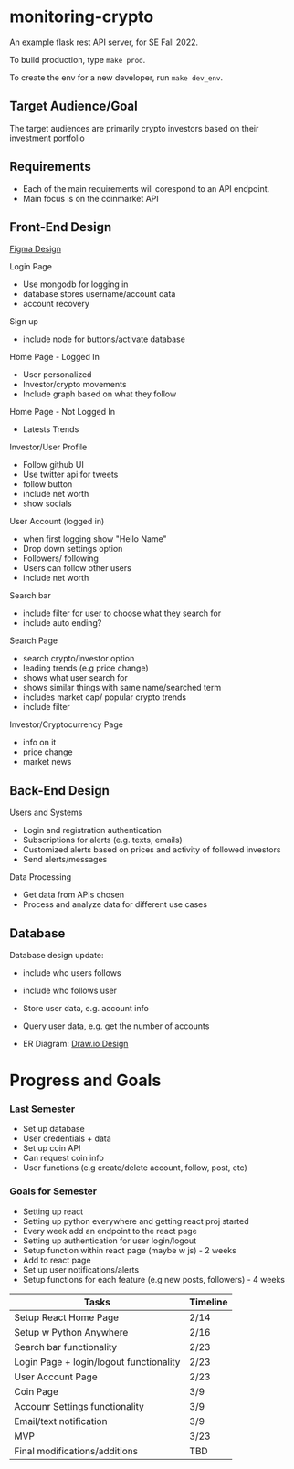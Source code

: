 # monitoring-crypto
An example flask rest API server, for SE Fall 2022.

To build production, type `make prod`.

To create the env for a new developer, run `make dev_env`.

## Target Audience/Goal

The target audiences are primarily crypto investors based on their investment portfolio


## Requirements
* Each of the main requirements will corespond to an API endpoint.
* Main focus is on the coinmarket API

## Front-End Design
[Figma Design](https://www.figma.com/file/C6YwbGFcm2Hhb01uTOMcQB/FinTech?node-id=0%3A1)

Login Page
* Use mongodb for logging in
* database stores username/account data
* account recovery

Sign up
* include node for buttons/activate database

Home Page - Logged In
* User personalized
* Investor/crypto movements
* Include graph based on what they follow

Home Page - Not Logged In
* Latests Trends

Investor/User Profile
* Follow github UI
* Use twitter api for tweets
* follow button
* include net worth
* show socials

User Account (logged in)
* when first logging show "Hello Name"
* Drop down settings option
* Followers/ following
* Users can follow other users
* include net worth

Search bar
* include filter for user to choose what they search for
* include auto ending?

Search Page
* search crypto/investor option
* leading trends (e.g price change)
* shows what user search for
* shows similar things with same name/searched term
* includes market cap/ popular crypto trends
* include filter

Investor/Cryptocurrency Page
* info on it
* price change
* market news 


## Back-End Design
Users and Systems
* Login and registration authentication
* Subscriptions for alerts (e.g. texts, emails)
* Customized alerts based on prices and activity of followed investors
* Send alerts/messages

Data Processing
* Get data from APIs chosen
* Process and analyze data for different use cases

## Database
Database design update:
* include who users follows
* include who follows user

* Store user data, e.g. account info
* Query user data, e.g. get the number of accounts
* ER Diagram: [Draw.io Design](https://drive.google.com/file/d/1_9ncNf8hwSNbuxS2CsFDgUAu4zlofcJg/view?usp=sharing) 


# Progress and Goals

### Last Semester
* Set up database
* User credentials + data
* Set up coin API
* Can request coin info
* User functions (e.g create/delete account, follow, post, etc) 
### Goals for Semester
* Setting up react
* Setting up python everywhere and getting react proj started
* Every week add an endpoint to the react page
* Setting up authentication for user login/logout
* Setup function within react page (maybe w js) - 2 weeks
* Add to react page
* Set up user notifications/alerts
* Setup functions for each feature (e.g new posts, followers) - 4 weeks

| Tasks | Timeline |
| ---- | ---- |
| Setup React Home Page | 2/14 |
| Setup w Python Anywhere | 2/16 |
| Search bar functionality | 2/23 | 
| Login Page + login/logout functionality | 2/23 |
| User Account Page | 2/23 |
| Coin Page | 3/9 |
| Accounr Settings functionality | 3/9 |
|Email/text notification | 3/9 |
| MVP | 3/23 |
| Final modifications/additions | TBD |
